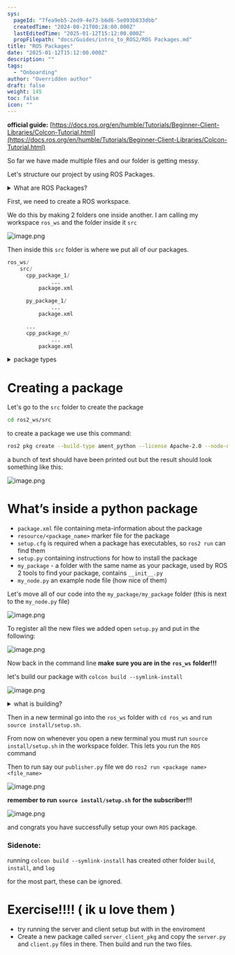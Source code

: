 ```yaml
---
sys:
  pageId: "7fea9eb5-2ed9-4e73-b6d6-5e093b833dbb"
  createdTime: "2024-08-21T00:28:00.000Z"
  lastEditedTime: "2025-01-12T15:12:00.000Z"
  propFilepath: "docs/Guides/intro_to_ROS2/ROS Packages.md"
title: "ROS Packages"
date: "2025-01-12T15:12:00.000Z"
description: ""
tags:
  - "Onboarding"
author: "Overridden author"
draft: false
weight: 145
toc: false
icon: ""
---
```


**official guide:** [https://docs.ros.org/en/humble/Tutorials/Beginner-Client-Libraries/Colcon-Tutorial.html](https://docs.ros.org/en/humble/Tutorials/Beginner-Client-Libraries/Colcon-Tutorial.html)

So far we have made multiple files and our folder is getting messy.

Let's structure our project by using ROS Packages.

<details>

<summary>What are ROS Packages?</summary>

ROS Packages are, as the name implies, packages of code that are highly sharable between ROS developers.

They consist of a folder, `package.xml` file, and source code

```python
      cpp_package_1/
		      ... imagine much code files here ..
          package.xml
```

</details>

First, we need to create a ROS workspace.

We do this by making 2 folders one inside another. I am calling my workspace `ros_ws` and the folder inside it `src`

![image.png](https://prod-files-secure.s3.us-west-2.amazonaws.com/d518164a-d88e-44d1-a4ee-3adb3bd8bce0/70706947-fd18-4537-a67b-e12946812d31/image.png?X-Amz-Algorithm=AWS4-HMAC-SHA256&X-Amz-Content-Sha256=UNSIGNED-PAYLOAD&X-Amz-Credential=ASIAZI2LB466QKZJMEOI%2F20250607%2Fus-west-2%2Fs3%2Faws4_request&X-Amz-Date=20250607T210708Z&X-Amz-Expires=3600&X-Amz-Security-Token=IQoJb3JpZ2luX2VjEKX%2F%2F%2F%2F%2F%2F%2F%2F%2F%2FwEaCXVzLXdlc3QtMiJHMEUCIGAtFrudSn9W62bWfypZG7aFX9TYHixVu4O7ZtBOhzeTAiEAjh9CMB20I3yO33T5TIzv8jNg7nbbuj8WYRf9oWPeUsUq%2FwMIfhAAGgw2Mzc0MjMxODM4MDUiDDFOH3mJxyCzgTOFaSrcA59IqyrXfdYwUjcFeTfn37V%2Bapu7g%2BNf%2Fbqg6x2c34EZfi7%2FVN24TJFcNM%2F5tRuJKgI66H1Mta4RzY1L0KTzEpjWpo0W68eQnk4VCp3g3yJhwuByK4VLmlFHq%2FYxSbwfOwTXIzcwfNb699DuXFTYkGcraf5QfKvy%2B0rpaffQC06SSI56mesScMPSM64a8%2BPx3bpd1dKrmL%2BMkEJugvWXKf8UatMZy9s1uZtttklexiVrOAK%2Bx%2FB7%2Fa561gtznAeBNKbaWO3jLp98QwviqhYZI9k6JzJoJBwIGBKDM4CCYML89vkYYrepSqK8DZ0veR64BcjYiSo9UeDjtwX4%2FnCi2HAydiQmpGoJ5LAUzBiHUDy0biTPEPZ0XTtOrEJsP8QHpy5hHtVjpqx9vkhdSE%2B1qcB0AUm%2F8Ug%2FuUp2Y8RuJxYTUFUT5D3ob1Lu%2B1kWOr7w3SHmhHLT%2F4A7C2sXwJ6O7RFRlq%2B%2FrrhRQD2QR%2BWwnh45Nc9bu4evxwMCEfOFbRjA8RGc2dRnn5v2bTnPMP94J9l5PlSU4lfq9xN96YcsL4Gld60nOB44dMJohD05dGY2O0nzFJ%2BuW%2FMdV%2Fj%2FvShFAS%2BCt5c1AMPbEbfIA6rtrMsMLNXZ2C0MT6DJ5hunMPvSksIGOqUB8j6be1ZQpZz7fuQYo5N7UT9rje8L%2FfNQgnqBFSRUX4T5Kgo0EapqVVeZIK0K2YpwMRXjZiAw0YAdwm9r%2FrPCkz9AQSF%2FZ%2BocGG8cllIxfDHyRsE1hlWM0eqYEq9i8cmQaoezi5tmv0JAJNxE9kp4TeiU3u4ZaHA7q4LpfgvTtVCikAlAwCiX7%2FU%2Bokf1jGSp%2FKqKJbAn03uSCUZY9TRlgNYlhj78&X-Amz-Signature=f671190cd535028ece388e2e822eb6bd2cec9d06d271d8c8bbb19365ad18af41&X-Amz-SignedHeaders=host&x-id=GetObject)

Then inside this `src` folder is where we put all of our packages.

```python
ros_ws/
    src/
      cpp_package_1/
		      ...
          package.xml

      py_package_1/
		      ...
          package.xml

      ...
      cpp_package_n/
		      ...
          package.xml

```

<details>

<summary>package types</summary>

packages can be either `C++` or python.

the intern file structure is different for each but for this guide we will stick to creating python packages

</details>

# Creating a package

Let's go to the `src` folder to create the package

```bash
cd ros2_ws/src
```

to create a package we use this command:

```bash
ros2 pkg create --build-type ament_python --license Apache-2.0 --node-name my_node my_package
```

a bunch of text should have been printed out but the result should look something like this:

![image.png](https://prod-files-secure.s3.us-west-2.amazonaws.com/d518164a-d88e-44d1-a4ee-3adb3bd8bce0/e6cf1e3f-8512-4a3e-b131-079f800bf3e8/image.png?X-Amz-Algorithm=AWS4-HMAC-SHA256&X-Amz-Content-Sha256=UNSIGNED-PAYLOAD&X-Amz-Credential=ASIAZI2LB466QKZJMEOI%2F20250607%2Fus-west-2%2Fs3%2Faws4_request&X-Amz-Date=20250607T210708Z&X-Amz-Expires=3600&X-Amz-Security-Token=IQoJb3JpZ2luX2VjEKX%2F%2F%2F%2F%2F%2F%2F%2F%2F%2FwEaCXVzLXdlc3QtMiJHMEUCIGAtFrudSn9W62bWfypZG7aFX9TYHixVu4O7ZtBOhzeTAiEAjh9CMB20I3yO33T5TIzv8jNg7nbbuj8WYRf9oWPeUsUq%2FwMIfhAAGgw2Mzc0MjMxODM4MDUiDDFOH3mJxyCzgTOFaSrcA59IqyrXfdYwUjcFeTfn37V%2Bapu7g%2BNf%2Fbqg6x2c34EZfi7%2FVN24TJFcNM%2F5tRuJKgI66H1Mta4RzY1L0KTzEpjWpo0W68eQnk4VCp3g3yJhwuByK4VLmlFHq%2FYxSbwfOwTXIzcwfNb699DuXFTYkGcraf5QfKvy%2B0rpaffQC06SSI56mesScMPSM64a8%2BPx3bpd1dKrmL%2BMkEJugvWXKf8UatMZy9s1uZtttklexiVrOAK%2Bx%2FB7%2Fa561gtznAeBNKbaWO3jLp98QwviqhYZI9k6JzJoJBwIGBKDM4CCYML89vkYYrepSqK8DZ0veR64BcjYiSo9UeDjtwX4%2FnCi2HAydiQmpGoJ5LAUzBiHUDy0biTPEPZ0XTtOrEJsP8QHpy5hHtVjpqx9vkhdSE%2B1qcB0AUm%2F8Ug%2FuUp2Y8RuJxYTUFUT5D3ob1Lu%2B1kWOr7w3SHmhHLT%2F4A7C2sXwJ6O7RFRlq%2B%2FrrhRQD2QR%2BWwnh45Nc9bu4evxwMCEfOFbRjA8RGc2dRnn5v2bTnPMP94J9l5PlSU4lfq9xN96YcsL4Gld60nOB44dMJohD05dGY2O0nzFJ%2BuW%2FMdV%2Fj%2FvShFAS%2BCt5c1AMPbEbfIA6rtrMsMLNXZ2C0MT6DJ5hunMPvSksIGOqUB8j6be1ZQpZz7fuQYo5N7UT9rje8L%2FfNQgnqBFSRUX4T5Kgo0EapqVVeZIK0K2YpwMRXjZiAw0YAdwm9r%2FrPCkz9AQSF%2FZ%2BocGG8cllIxfDHyRsE1hlWM0eqYEq9i8cmQaoezi5tmv0JAJNxE9kp4TeiU3u4ZaHA7q4LpfgvTtVCikAlAwCiX7%2FU%2Bokf1jGSp%2FKqKJbAn03uSCUZY9TRlgNYlhj78&X-Amz-Signature=9e967ff8c12e4974fe89615c60ef26c57f534c2e4a74b25bae027a500e3eafa7&X-Amz-SignedHeaders=host&x-id=GetObject)

# What’s inside a python package

- `package.xml` file containing meta-information about the package
- `resource/<package_name>` marker file for the package
- `setup.cfg` is required when a package has executables, so `ros2 run` can find them
- `setup.py` containing instructions for how to install the package
- `my_package` - a folder with the same name as your package, used by ROS 2 tools to find your package, contains `__init__.py`
- `my_node.py` an example node file (how nice of them)

Let's move all of our code into the `my_package/my_package` folder (this is next to the `my_node.py` file)

![image.png](https://prod-files-secure.s3.us-west-2.amazonaws.com/d518164a-d88e-44d1-a4ee-3adb3bd8bce0/9ce58f11-0da9-4d3e-b86d-506a9685d378/image.png?X-Amz-Algorithm=AWS4-HMAC-SHA256&X-Amz-Content-Sha256=UNSIGNED-PAYLOAD&X-Amz-Credential=ASIAZI2LB466QKZJMEOI%2F20250607%2Fus-west-2%2Fs3%2Faws4_request&X-Amz-Date=20250607T210708Z&X-Amz-Expires=3600&X-Amz-Security-Token=IQoJb3JpZ2luX2VjEKX%2F%2F%2F%2F%2F%2F%2F%2F%2F%2FwEaCXVzLXdlc3QtMiJHMEUCIGAtFrudSn9W62bWfypZG7aFX9TYHixVu4O7ZtBOhzeTAiEAjh9CMB20I3yO33T5TIzv8jNg7nbbuj8WYRf9oWPeUsUq%2FwMIfhAAGgw2Mzc0MjMxODM4MDUiDDFOH3mJxyCzgTOFaSrcA59IqyrXfdYwUjcFeTfn37V%2Bapu7g%2BNf%2Fbqg6x2c34EZfi7%2FVN24TJFcNM%2F5tRuJKgI66H1Mta4RzY1L0KTzEpjWpo0W68eQnk4VCp3g3yJhwuByK4VLmlFHq%2FYxSbwfOwTXIzcwfNb699DuXFTYkGcraf5QfKvy%2B0rpaffQC06SSI56mesScMPSM64a8%2BPx3bpd1dKrmL%2BMkEJugvWXKf8UatMZy9s1uZtttklexiVrOAK%2Bx%2FB7%2Fa561gtznAeBNKbaWO3jLp98QwviqhYZI9k6JzJoJBwIGBKDM4CCYML89vkYYrepSqK8DZ0veR64BcjYiSo9UeDjtwX4%2FnCi2HAydiQmpGoJ5LAUzBiHUDy0biTPEPZ0XTtOrEJsP8QHpy5hHtVjpqx9vkhdSE%2B1qcB0AUm%2F8Ug%2FuUp2Y8RuJxYTUFUT5D3ob1Lu%2B1kWOr7w3SHmhHLT%2F4A7C2sXwJ6O7RFRlq%2B%2FrrhRQD2QR%2BWwnh45Nc9bu4evxwMCEfOFbRjA8RGc2dRnn5v2bTnPMP94J9l5PlSU4lfq9xN96YcsL4Gld60nOB44dMJohD05dGY2O0nzFJ%2BuW%2FMdV%2Fj%2FvShFAS%2BCt5c1AMPbEbfIA6rtrMsMLNXZ2C0MT6DJ5hunMPvSksIGOqUB8j6be1ZQpZz7fuQYo5N7UT9rje8L%2FfNQgnqBFSRUX4T5Kgo0EapqVVeZIK0K2YpwMRXjZiAw0YAdwm9r%2FrPCkz9AQSF%2FZ%2BocGG8cllIxfDHyRsE1hlWM0eqYEq9i8cmQaoezi5tmv0JAJNxE9kp4TeiU3u4ZaHA7q4LpfgvTtVCikAlAwCiX7%2FU%2Bokf1jGSp%2FKqKJbAn03uSCUZY9TRlgNYlhj78&X-Amz-Signature=85651bbfe1572f80f1d94621e4983dc82ad6841fa7660cd74ecd60f45a9e5461&X-Amz-SignedHeaders=host&x-id=GetObject)

To register all the new files we added open `setup.py` and put in the following:

![image.png](https://prod-files-secure.s3.us-west-2.amazonaws.com/d518164a-d88e-44d1-a4ee-3adb3bd8bce0/1cd7c262-4cae-4496-9d75-c178537d24a2/image.png?X-Amz-Algorithm=AWS4-HMAC-SHA256&X-Amz-Content-Sha256=UNSIGNED-PAYLOAD&X-Amz-Credential=ASIAZI2LB466QKZJMEOI%2F20250607%2Fus-west-2%2Fs3%2Faws4_request&X-Amz-Date=20250607T210708Z&X-Amz-Expires=3600&X-Amz-Security-Token=IQoJb3JpZ2luX2VjEKX%2F%2F%2F%2F%2F%2F%2F%2F%2F%2FwEaCXVzLXdlc3QtMiJHMEUCIGAtFrudSn9W62bWfypZG7aFX9TYHixVu4O7ZtBOhzeTAiEAjh9CMB20I3yO33T5TIzv8jNg7nbbuj8WYRf9oWPeUsUq%2FwMIfhAAGgw2Mzc0MjMxODM4MDUiDDFOH3mJxyCzgTOFaSrcA59IqyrXfdYwUjcFeTfn37V%2Bapu7g%2BNf%2Fbqg6x2c34EZfi7%2FVN24TJFcNM%2F5tRuJKgI66H1Mta4RzY1L0KTzEpjWpo0W68eQnk4VCp3g3yJhwuByK4VLmlFHq%2FYxSbwfOwTXIzcwfNb699DuXFTYkGcraf5QfKvy%2B0rpaffQC06SSI56mesScMPSM64a8%2BPx3bpd1dKrmL%2BMkEJugvWXKf8UatMZy9s1uZtttklexiVrOAK%2Bx%2FB7%2Fa561gtznAeBNKbaWO3jLp98QwviqhYZI9k6JzJoJBwIGBKDM4CCYML89vkYYrepSqK8DZ0veR64BcjYiSo9UeDjtwX4%2FnCi2HAydiQmpGoJ5LAUzBiHUDy0biTPEPZ0XTtOrEJsP8QHpy5hHtVjpqx9vkhdSE%2B1qcB0AUm%2F8Ug%2FuUp2Y8RuJxYTUFUT5D3ob1Lu%2B1kWOr7w3SHmhHLT%2F4A7C2sXwJ6O7RFRlq%2B%2FrrhRQD2QR%2BWwnh45Nc9bu4evxwMCEfOFbRjA8RGc2dRnn5v2bTnPMP94J9l5PlSU4lfq9xN96YcsL4Gld60nOB44dMJohD05dGY2O0nzFJ%2BuW%2FMdV%2Fj%2FvShFAS%2BCt5c1AMPbEbfIA6rtrMsMLNXZ2C0MT6DJ5hunMPvSksIGOqUB8j6be1ZQpZz7fuQYo5N7UT9rje8L%2FfNQgnqBFSRUX4T5Kgo0EapqVVeZIK0K2YpwMRXjZiAw0YAdwm9r%2FrPCkz9AQSF%2FZ%2BocGG8cllIxfDHyRsE1hlWM0eqYEq9i8cmQaoezi5tmv0JAJNxE9kp4TeiU3u4ZaHA7q4LpfgvTtVCikAlAwCiX7%2FU%2Bokf1jGSp%2FKqKJbAn03uSCUZY9TRlgNYlhj78&X-Amz-Signature=c45c404a14ac06533d44249801f88a3c96bf242d6ce102e8787623f7316fe494&X-Amz-SignedHeaders=host&x-id=GetObject)

Now back in the command line **make sure you are in the** **`ros_ws`** **folder!!!**

let's build our package with `colcon build --symlink-install`

![image.png](https://prod-files-secure.s3.us-west-2.amazonaws.com/d518164a-d88e-44d1-a4ee-3adb3bd8bce0/2f2a0d27-b173-48fd-b189-5f5c0ce65619/image.png?X-Amz-Algorithm=AWS4-HMAC-SHA256&X-Amz-Content-Sha256=UNSIGNED-PAYLOAD&X-Amz-Credential=ASIAZI2LB466QKZJMEOI%2F20250607%2Fus-west-2%2Fs3%2Faws4_request&X-Amz-Date=20250607T210708Z&X-Amz-Expires=3600&X-Amz-Security-Token=IQoJb3JpZ2luX2VjEKX%2F%2F%2F%2F%2F%2F%2F%2F%2F%2FwEaCXVzLXdlc3QtMiJHMEUCIGAtFrudSn9W62bWfypZG7aFX9TYHixVu4O7ZtBOhzeTAiEAjh9CMB20I3yO33T5TIzv8jNg7nbbuj8WYRf9oWPeUsUq%2FwMIfhAAGgw2Mzc0MjMxODM4MDUiDDFOH3mJxyCzgTOFaSrcA59IqyrXfdYwUjcFeTfn37V%2Bapu7g%2BNf%2Fbqg6x2c34EZfi7%2FVN24TJFcNM%2F5tRuJKgI66H1Mta4RzY1L0KTzEpjWpo0W68eQnk4VCp3g3yJhwuByK4VLmlFHq%2FYxSbwfOwTXIzcwfNb699DuXFTYkGcraf5QfKvy%2B0rpaffQC06SSI56mesScMPSM64a8%2BPx3bpd1dKrmL%2BMkEJugvWXKf8UatMZy9s1uZtttklexiVrOAK%2Bx%2FB7%2Fa561gtznAeBNKbaWO3jLp98QwviqhYZI9k6JzJoJBwIGBKDM4CCYML89vkYYrepSqK8DZ0veR64BcjYiSo9UeDjtwX4%2FnCi2HAydiQmpGoJ5LAUzBiHUDy0biTPEPZ0XTtOrEJsP8QHpy5hHtVjpqx9vkhdSE%2B1qcB0AUm%2F8Ug%2FuUp2Y8RuJxYTUFUT5D3ob1Lu%2B1kWOr7w3SHmhHLT%2F4A7C2sXwJ6O7RFRlq%2B%2FrrhRQD2QR%2BWwnh45Nc9bu4evxwMCEfOFbRjA8RGc2dRnn5v2bTnPMP94J9l5PlSU4lfq9xN96YcsL4Gld60nOB44dMJohD05dGY2O0nzFJ%2BuW%2FMdV%2Fj%2FvShFAS%2BCt5c1AMPbEbfIA6rtrMsMLNXZ2C0MT6DJ5hunMPvSksIGOqUB8j6be1ZQpZz7fuQYo5N7UT9rje8L%2FfNQgnqBFSRUX4T5Kgo0EapqVVeZIK0K2YpwMRXjZiAw0YAdwm9r%2FrPCkz9AQSF%2FZ%2BocGG8cllIxfDHyRsE1hlWM0eqYEq9i8cmQaoezi5tmv0JAJNxE9kp4TeiU3u4ZaHA7q4LpfgvTtVCikAlAwCiX7%2FU%2Bokf1jGSp%2FKqKJbAn03uSCUZY9TRlgNYlhj78&X-Amz-Signature=7d966765ae87c3475dcbc7367d4b5b13721bed05e57ac0cecfd7a46be26e9a79&X-Amz-SignedHeaders=host&x-id=GetObject)

<details>

<summary>what is building?</summary>

if you are a CS major at Rose-Hulman you will learn the answer to this in CSSE132

but TLDR; is it combines all the code files into one program that can be run easily 

</details>

Then in a new terminal go into the `ros_ws` folder with `cd ros_ws` and run `source install/setup.sh`. 

From now on whenever you open a new terminal you must run `source install/setup.sh` in the workspace folder. This lets you run the `ROS` command

Then to run say our `publisher.py` file we do `ros2 run <package name> <file_name>`

![image.png](https://prod-files-secure.s3.us-west-2.amazonaws.com/d518164a-d88e-44d1-a4ee-3adb3bd8bce0/4f4b1219-3a44-4632-aa0a-ce3471699f59/image.png?X-Amz-Algorithm=AWS4-HMAC-SHA256&X-Amz-Content-Sha256=UNSIGNED-PAYLOAD&X-Amz-Credential=ASIAZI2LB466QKZJMEOI%2F20250607%2Fus-west-2%2Fs3%2Faws4_request&X-Amz-Date=20250607T210708Z&X-Amz-Expires=3600&X-Amz-Security-Token=IQoJb3JpZ2luX2VjEKX%2F%2F%2F%2F%2F%2F%2F%2F%2F%2FwEaCXVzLXdlc3QtMiJHMEUCIGAtFrudSn9W62bWfypZG7aFX9TYHixVu4O7ZtBOhzeTAiEAjh9CMB20I3yO33T5TIzv8jNg7nbbuj8WYRf9oWPeUsUq%2FwMIfhAAGgw2Mzc0MjMxODM4MDUiDDFOH3mJxyCzgTOFaSrcA59IqyrXfdYwUjcFeTfn37V%2Bapu7g%2BNf%2Fbqg6x2c34EZfi7%2FVN24TJFcNM%2F5tRuJKgI66H1Mta4RzY1L0KTzEpjWpo0W68eQnk4VCp3g3yJhwuByK4VLmlFHq%2FYxSbwfOwTXIzcwfNb699DuXFTYkGcraf5QfKvy%2B0rpaffQC06SSI56mesScMPSM64a8%2BPx3bpd1dKrmL%2BMkEJugvWXKf8UatMZy9s1uZtttklexiVrOAK%2Bx%2FB7%2Fa561gtznAeBNKbaWO3jLp98QwviqhYZI9k6JzJoJBwIGBKDM4CCYML89vkYYrepSqK8DZ0veR64BcjYiSo9UeDjtwX4%2FnCi2HAydiQmpGoJ5LAUzBiHUDy0biTPEPZ0XTtOrEJsP8QHpy5hHtVjpqx9vkhdSE%2B1qcB0AUm%2F8Ug%2FuUp2Y8RuJxYTUFUT5D3ob1Lu%2B1kWOr7w3SHmhHLT%2F4A7C2sXwJ6O7RFRlq%2B%2FrrhRQD2QR%2BWwnh45Nc9bu4evxwMCEfOFbRjA8RGc2dRnn5v2bTnPMP94J9l5PlSU4lfq9xN96YcsL4Gld60nOB44dMJohD05dGY2O0nzFJ%2BuW%2FMdV%2Fj%2FvShFAS%2BCt5c1AMPbEbfIA6rtrMsMLNXZ2C0MT6DJ5hunMPvSksIGOqUB8j6be1ZQpZz7fuQYo5N7UT9rje8L%2FfNQgnqBFSRUX4T5Kgo0EapqVVeZIK0K2YpwMRXjZiAw0YAdwm9r%2FrPCkz9AQSF%2FZ%2BocGG8cllIxfDHyRsE1hlWM0eqYEq9i8cmQaoezi5tmv0JAJNxE9kp4TeiU3u4ZaHA7q4LpfgvTtVCikAlAwCiX7%2FU%2Bokf1jGSp%2FKqKJbAn03uSCUZY9TRlgNYlhj78&X-Amz-Signature=cf7cfec72731535a896a31d81e6713ec1969d3c228a0c87239f5c476ba034177&X-Amz-SignedHeaders=host&x-id=GetObject)

**remember to run** **`source install/setup.sh`** **for the subscriber!!!**

![image.png](https://prod-files-secure.s3.us-west-2.amazonaws.com/d518164a-d88e-44d1-a4ee-3adb3bd8bce0/02121119-dad4-49ec-8356-c956108b4243/image.png?X-Amz-Algorithm=AWS4-HMAC-SHA256&X-Amz-Content-Sha256=UNSIGNED-PAYLOAD&X-Amz-Credential=ASIAZI2LB466QKZJMEOI%2F20250607%2Fus-west-2%2Fs3%2Faws4_request&X-Amz-Date=20250607T210708Z&X-Amz-Expires=3600&X-Amz-Security-Token=IQoJb3JpZ2luX2VjEKX%2F%2F%2F%2F%2F%2F%2F%2F%2F%2FwEaCXVzLXdlc3QtMiJHMEUCIGAtFrudSn9W62bWfypZG7aFX9TYHixVu4O7ZtBOhzeTAiEAjh9CMB20I3yO33T5TIzv8jNg7nbbuj8WYRf9oWPeUsUq%2FwMIfhAAGgw2Mzc0MjMxODM4MDUiDDFOH3mJxyCzgTOFaSrcA59IqyrXfdYwUjcFeTfn37V%2Bapu7g%2BNf%2Fbqg6x2c34EZfi7%2FVN24TJFcNM%2F5tRuJKgI66H1Mta4RzY1L0KTzEpjWpo0W68eQnk4VCp3g3yJhwuByK4VLmlFHq%2FYxSbwfOwTXIzcwfNb699DuXFTYkGcraf5QfKvy%2B0rpaffQC06SSI56mesScMPSM64a8%2BPx3bpd1dKrmL%2BMkEJugvWXKf8UatMZy9s1uZtttklexiVrOAK%2Bx%2FB7%2Fa561gtznAeBNKbaWO3jLp98QwviqhYZI9k6JzJoJBwIGBKDM4CCYML89vkYYrepSqK8DZ0veR64BcjYiSo9UeDjtwX4%2FnCi2HAydiQmpGoJ5LAUzBiHUDy0biTPEPZ0XTtOrEJsP8QHpy5hHtVjpqx9vkhdSE%2B1qcB0AUm%2F8Ug%2FuUp2Y8RuJxYTUFUT5D3ob1Lu%2B1kWOr7w3SHmhHLT%2F4A7C2sXwJ6O7RFRlq%2B%2FrrhRQD2QR%2BWwnh45Nc9bu4evxwMCEfOFbRjA8RGc2dRnn5v2bTnPMP94J9l5PlSU4lfq9xN96YcsL4Gld60nOB44dMJohD05dGY2O0nzFJ%2BuW%2FMdV%2Fj%2FvShFAS%2BCt5c1AMPbEbfIA6rtrMsMLNXZ2C0MT6DJ5hunMPvSksIGOqUB8j6be1ZQpZz7fuQYo5N7UT9rje8L%2FfNQgnqBFSRUX4T5Kgo0EapqVVeZIK0K2YpwMRXjZiAw0YAdwm9r%2FrPCkz9AQSF%2FZ%2BocGG8cllIxfDHyRsE1hlWM0eqYEq9i8cmQaoezi5tmv0JAJNxE9kp4TeiU3u4ZaHA7q4LpfgvTtVCikAlAwCiX7%2FU%2Bokf1jGSp%2FKqKJbAn03uSCUZY9TRlgNYlhj78&X-Amz-Signature=d6c96c771e00adf0d250b1d081fc768fb10f15b436fbeb1b680d3e3c0a4b3fcd&X-Amz-SignedHeaders=host&x-id=GetObject)

and congrats you have successfully setup your own `ROS` package.

### Sidenote:

running `colcon build --symlink-install` has created other folder `build`, `install`, and `log`

for the most part, these can be ignored.

# Exercise!!!! ( ik u love them )

- try running the server and client setup but with in the enviroment
- Create a new package called `server_client_pkg` and copy the `server.py` and `client.py` files in there. Then build and run the two files.
